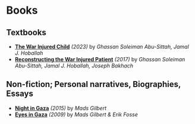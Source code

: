 # Books

## Textbooks 
- [**The War Injured Child**](https://link.springer.com/book/10.1007/978-3-031-28613-1) _(2023)_ by _Ghassan Soleiman Abu-Sittah, Jamal J. Hoballah_
- [**Reconstructing the War Injured Patient**](https://link.springer.com/book/10.1007/978-3-319-56887-4) _(2017)_ by _Ghassan Soleiman Abu-Sittah, Jamal J. Hoballah, Joseph Bakhach_

## Non-fiction; Personal narratives, Biographies, Essays
- [**Night in Gaza**](https://www.middleeasteye.net/features/book-review-night-gaza-dr-mads-gilbert) _(2015)_ by _Mads Gilbert_
- [**Eyes in Gaza**](https://www.goodreads.com/book/show/7994623-eyes-in-gaza) _(2009)_ by _Mads Gilbert & Erik Fosse_


[comment]: <> (- [**Book Title**]&#40;link&#41; _&#40;year&#41;_ by _Author_)

[comment]: <> (- [**Book Title**]&#40;link&#41; _&#40;year&#41;_ by _Author_)

[comment]: <> (- [**Book Title**]&#40;link&#41; _&#40;year&#41;_ by _Author_)

[comment]: <> (- [**Book Title**]&#40;link&#41; _&#40;year&#41;_ by _Author_)